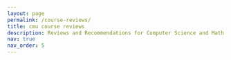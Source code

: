 ```yaml
---
layout: page
permalink: /course-reviews/
title: cmu course reviews
description: Reviews and Recommendations for Computer Science and Math Classes
nav: true
nav_order: 5
---
```


